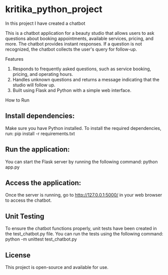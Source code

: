 # kritika_python_project
In this project I have created a chatbot 

This is a chatbot application for a beauty studio that allows users to ask questions about booking appointments, available services, pricing, and more. The chatbot provides instant responses. If a question is not recognized, the chatbot collects the user's query for follow-up.

Features
1. Responds to frequently asked questions, such as service booking, pricing, and operating hours.
2. Handles unknown questions and returns a message indicating that the studio will follow up.
3. Built using Flask and Python with a simple web interface.


How to Run
## Install dependencies:
Make sure you have Python installed. To install the required dependencies, run:
pip install -r requirements.txt


## Run the application:
You can start the Flask server by running the following command:
python app.py


## Access the application:
Once the server is running, go to http://127.0.0.1:5000/ in your web browser to access the chatbot.

## Unit Testing
To ensure the chatbot functions properly, unit tests have been created in the test_chatbot.py file. You can run the tests using the following command:
python -m unittest test_chatbot.py


## License
This project is open-source and available for use.